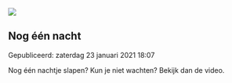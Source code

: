 






![](https://www.youtube.com/embed/KUdPJcTg_B0)


Nog één nacht
--------------





 Gepubliceerd: zaterdag 23 januari 2021 18:07
   




 Nog één nachtje slapen? Kun je niet wachten? Bekijk dan de video.
 












